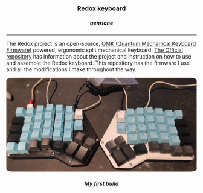 <h3 align="center">Redox keyboard</h3>
<h5 align="center">aenrione</h5>

---

The Redox project is an open-source, [QMK (Quantum Mechanical Keyboard Firmware)](https://github.com/qmk/qmk_firmware) powered, ergonomic split mechanical keyboard. [The Official repository](https://github.com/mattdibi/redox-keyboard) has information about the project and instruction on how to use and assemble the Redox keyboard. This repository has the firmware I use and all the modifications I make throughout the way.

<p align="center">
<img src="img/redox_V0.jpg" alt="Redox" width="600" style="border-radius:3%"/>
</p>
<h5 align="center">My first build</h5>
